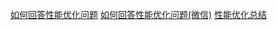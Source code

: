 [如何回答性能优化问题](https://developer.aliyun.com/article/727675?spm=a2c6h.12873639.0.0.2f5737eacIy49H&groupCode=othertech)
[如何回答性能优化问题(微信)](https://mp.weixin.qq.com/s/snQ3T86usv4rXz0MMQvFfQ)
[性能优化总结](https://developer.aliyun.com/article/727625?spm=a1z389.11499242.0.0.65452413zIgrWK&utm_content=g_1000088578)
